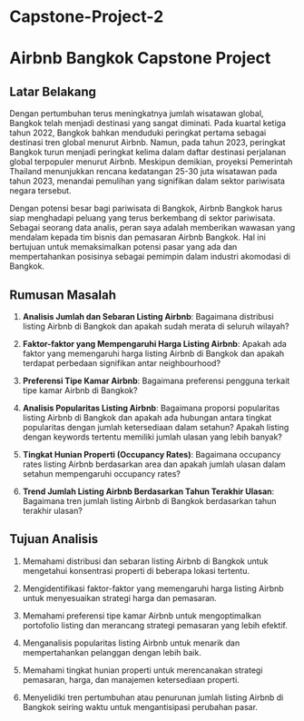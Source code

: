 # Capstone-Project-2

# Airbnb Bangkok Capstone Project

## Latar Belakang

Dengan pertumbuhan terus meningkatnya jumlah wisatawan global, Bangkok telah menjadi destinasi yang sangat diminati. Pada kuartal ketiga tahun 2022, Bangkok bahkan menduduki peringkat pertama sebagai destinasi tren global menurut Airbnb. Namun, pada tahun 2023, peringkat Bangkok turun menjadi peringkat kelima dalam daftar destinasi perjalanan global terpopuler menurut Airbnb. Meskipun demikian, proyeksi Pemerintah Thailand menunjukkan rencana kedatangan 25-30 juta wisatawan pada tahun 2023, menandai pemulihan yang signifikan dalam sektor pariwisata negara tersebut.

Dengan potensi besar bagi pariwisata di Bangkok, Airbnb Bangkok harus siap menghadapi peluang yang terus berkembang di sektor pariwisata. Sebagai seorang data analis, peran saya adalah memberikan wawasan yang mendalam kepada tim bisnis dan pemasaran Airbnb Bangkok. Hal ini bertujuan untuk memaksimalkan potensi pasar yang ada dan mempertahankan posisinya sebagai pemimpin dalam industri akomodasi di Bangkok.

## Rumusan Masalah

1. **Analisis Jumlah dan Sebaran Listing Airbnb**: Bagaimana distribusi listing Airbnb di Bangkok dan apakah sudah merata di seluruh wilayah?
   
2. **Faktor-faktor yang Mempengaruhi Harga Listing Airbnb**: Apakah ada faktor yang memengaruhi harga listing Airbnb di Bangkok dan apakah terdapat perbedaan signifikan antar neighbourhood?

3. **Preferensi Tipe Kamar Airbnb**: Bagaimana preferensi pengguna terkait tipe kamar Airbnb di Bangkok?

4. **Analisis Popularitas Listing Airbnb**: Bagaimana proporsi popularitas listing Airbnb di Bangkok dan apakah ada hubungan antara tingkat popularitas dengan jumlah ketersediaan dalam setahun? Apakah listing dengan keywords tertentu memiliki jumlah ulasan yang lebih banyak?

5. **Tingkat Hunian Properti (Occupancy Rates)**: Bagaimana occupancy rates listing Airbnb berdasarkan area dan apakah jumlah ulasan dalam setahun mempengaruhi occupancy rates?

6. **Trend Jumlah Listing Airbnb Berdasarkan Tahun Terakhir Ulasan**: Bagaimana tren jumlah listing Airbnb di Bangkok berdasarkan tahun terakhir ulasan?

## Tujuan Analisis

1. Memahami distribusi dan sebaran listing Airbnb di Bangkok untuk mengetahui konsentrasi properti di beberapa lokasi tertentu.
   
2. Mengidentifikasi faktor-faktor yang memengaruhi harga listing Airbnb untuk menyesuaikan strategi harga dan pemasaran.
   
3. Memahami preferensi tipe kamar Airbnb untuk mengoptimalkan portofolio listing dan merancang strategi pemasaran yang lebih efektif.
   
4. Menganalisis popularitas listing Airbnb untuk menarik dan mempertahankan pelanggan dengan lebih baik.
   
5. Memahami tingkat hunian properti untuk merencanakan strategi pemasaran, harga, dan manajemen ketersediaan properti.
   
6. Menyelidiki tren pertumbuhan atau penurunan jumlah listing Airbnb di Bangkok seiring waktu untuk mengantisipasi perubahan pasar.
